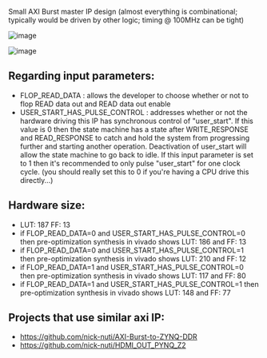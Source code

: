 Small AXI Burst master IP design (almost everything is combinational; typically would be driven by other logic; timing @ 100MHz can be tight)

![image](https://github.com/user-attachments/assets/21d6c73b-5f46-4407-a125-4bf1cf8ab192)

![image](https://github.com/user-attachments/assets/48c1e23f-b931-443b-b814-f9b38de25944)

Regarding input parameters:
-----
- FLOP_READ_DATA : allows the developer to choose whether or not to flop READ data out and READ data out enable
- USER_START_HAS_PULSE_CONTROL : addresses whether or not the hardware driving this IP has synchronous control of "user_start". If this value is 0 then the state machine has a state after WRITE_RESPONSE and READ_RESPONSE to catch and hold the system from progressing further and starting another operation. Deactivation of user_start will allow the state machine to go back to idle. If this input parameter is set to 1 then it's recommended to only pulse "user_start" for one clock cycle. (you should really set this to 0 if you're having a CPU drive this directly...)

Hardware size:
---
- LUT: 187 FF: 13
- if FLOP_READ_DATA=0 and USER_START_HAS_PULSE_CONTROL=0 then pre-optimization synthesis in vivado shows LUT: 186 and FF: 13
- if FLOP_READ_DATA=0 and USER_START_HAS_PULSE_CONTROL=1 then pre-optimization synthesis in vivado shows LUT: 210 and FF: 12
- if FLOP_READ_DATA=1 and USER_START_HAS_PULSE_CONTROL=0 then pre-optimization synthesis in vivado shows LUT: 117 and FF: 80
- if FLOP_READ_DATA=1 and USER_START_HAS_PULSE_CONTROL=1 then pre-optimization synthesis in vivado shows LUT: 148 and FF: 77

Projects that use similar axi IP:
---
- https://github.com/nick-nuti/AXI-Burst-to-ZYNQ-DDR
- https://github.com/nick-nuti/HDMI_OUT_PYNQ_Z2
